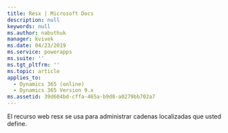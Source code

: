 ```yaml
---
title: Resx | Microsoft Docs
description: null
keywords: null
ms.author: nabuthuk
manager: kvivek
ms.date: 04/23/2019
ms.service: powerapps
ms.suite: ''
ms.tgt_pltfrm: ''
ms.topic: article
applies_to:
  - Dynamics 365 (online)
  - Dynamics 365 Version 9.x
ms.assetid: 39d604bd-cffa-465a-b9d8-a0279bb702a7
---
```

El recurso web resx se usa para administrar cadenas localizadas que usted define.
